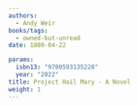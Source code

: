 ```yaml
---
authors:
  - Andy Weir
books/tags:
  - owned-but-unread
date: 1800-04-22

params:
  isbn13: "9780593135228"
  year: "2022"
title: Project Hail Mary - A Novel
weight: 1
---
```


<!--more-->
